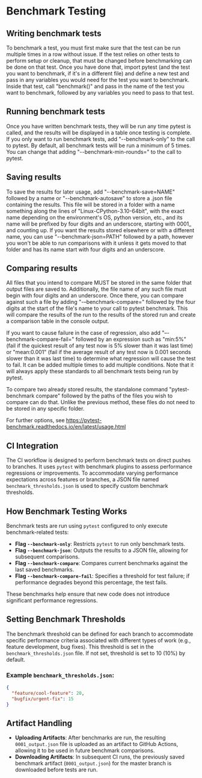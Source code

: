# Benchmark Testing

## Writing benchmark tests

To benchmark a test, you must first make sure that the test can be run multiple times in a row without issue. If the test relies on other tests to perform setup or cleanup, that must be changed before benchmarking can be done on that test. Once you have done that, import pytest (and the test you want to benchmark, if it's in a different file) and define a new test and pass in any variables you would need for the test you want to benchmark. Inside that test, call "benchmark()" and pass in the name of the test you want to benchmark, followed by any variables you need to pass to that test.

## Running benchmark tests

Once you have written benchmark tests, they will be run any time pytest is called, and the results will be displayed in a table once testing is complete. If you only want to run benchmark tests, add "--benchmark-only" to the call to pytest. By default, all benchmark tests will be run a minimum of 5 times. You can change that adding "--benchmark-min-rounds=" to the call to pytest. 

## Saving results

To save the results for later usage, add "--benchmark-save=NAME" followed by a name or "--benchmark-autosave" to store a .json file containing the results. This file will be stored in a folder with a name something along the lines of "Linux-CPython-3.10-64bit", with the exact name depending on the environment's OS, python version, etc., and its name will be prefixed by four digits and an underscore, starting with 0001_ and counting up. If you want the results stored elsewhere or with a different name, you can use "--benchmark-json=PATH" followed by a path, however you won't be able to run comparisons with it unless it gets moved to that folder and has its name start with four digits and an underscore.

## Comparing results

All files that you intend to compare MUST be stored in the same folder that output files are saved to. Additionally, the file name of any such file must begin with four digits and an underscore. Once there, you can compare against such a file by adding "-–benchmark-compare=" followed by the four digits at the start of the file's name to your call to pytest benchmark. This will compare the results of the run to the results of the stored run and create a comparison table in the console output. 

If you want to cause failure in the case of regression, also add "–-benchmark-compare-fail=" followed by an expression such as "min:5%" (fail if the quickest result of any test now is 5% slower than it was last time) or "mean:0.001" (fail if the average result of any test now is 0.001 seconds slower than it was last time) to determine what regression will cause the test to fail. It can be added multiple times to add multiple conditions. Note that it will always apply these standards to all benchmark tests being run by pytest.

To compare two already stored results, the standalone command "pytest-benchmark compare" followed by the paths of the files you wish to compare can do that. Unlike the previous method, these files do not need to be stored in any specific folder.

For further options, see https://pytest-benchmark.readthedocs.io/en/latest/usage.html


## CI Integration

The CI workflow is designed to perform benchmark tests on direct pushes to branches. It uses `pytest` with benchmark plugins to assess performance regressions or improvements. To accommodate varying performance expectations across features or branches, a JSON file named `benchmark_thresholds.json` is used to specify custom benchmark thresholds.

## How Benchmark Testing Works

Benchmark tests are run using `pytest` configured to only execute benchmark-related tests:

- **Flag `--benchmark-only`**: Restricts `pytest` to run only benchmark tests.
- **Flag `--benchmark-json`**: Outputs the results to a JSON file, allowing for subsequent comparisons.
- **Flag `--benchmark-compare`**: Compares current benchmarks against the last saved benchmarks.
- **Flag `--benchmark-compare-fail`**: Specifies a threshold for test failure; if performance degrades beyond this percentage, the test fails.

These benchmarks help ensure that new code does not introduce significant performance regressions.

## Setting Benchmark Thresholds

The benchmark threshold can be defined for each branch to accommodate specific performance criteria associated with different types of work (e.g., feature development, bug fixes). This threshold is set in the `benchmark_thresholds.json` file. If not set, threshold is set to 10 (10%) by default.

### Example `benchmark_thresholds.json`:

```json
{
  "feature/cool-feature": 20,
  "bugfix/urgent-fix": 15
}
```

## Artifact Handling

- **Uploading Artifacts**: After benchmarks are run, the resulting `0001_output.json` file is uploaded as an artifact to GitHub Actions, allowing it to be used in future benchmark comparisons.
- **Downloading Artifacts**: In subsequent CI runs, the previously saved benchmark artifact (`0001_output.json`) for the master branch is downloaded before tests are run.
